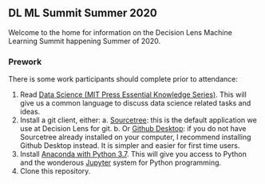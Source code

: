 ## DL ML Summit Summer 2020

Welcome to the home for information on the Decision Lens Machine Learning Summit happening Summer of 2020.

### Prework
There is some work participants should complete prior to attendance:
1. Read [Data Science (MIT Press Essential Knowledge Series)](https://www.amazon.com/Data-Science-Press-Essential-Knowledge/dp/0262535432/ref=sr_1_2?crid=2BN1NQ4MBBY6N&dchild=1&keywords=data+science+mit+press+essential+knowledge+series&qid=1592835183&sprefix=data+science+mit%2Caps%2C183&sr=8-20).  This will give us a common language to discuss data science related tasks and ideas.
2. Install a git client, either:
  a. [Sourcetree](https://www.sourcetreeapp.com/): this is the default application we use at Decision Lens for git.
  b. Or [Github Desktop](https://desktop.github.com/): if you do not have Sourcetree already installed on your computer, I recommend installing Github Desktop instead.  It is simpler and easier for first time users.
3. Install [Anaconda with Python 3.7](https://www.anaconda.com/products/individual).  This will give you access to Python and the wonderous [Jupyter](https://jupyter.org) system for Python programming.
4. Clone this repository.
